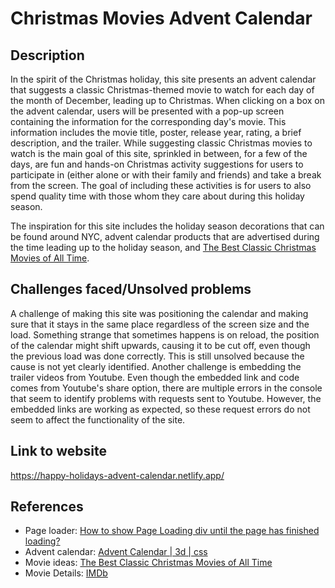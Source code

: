 # Christmas Movies Advent Calendar

## Description

In the spirit of the Christmas holiday, this site presents an advent calendar that suggests a classic Christmas-themed movie to watch for each day of the month of December, leading up to Christmas. When clicking on a box on the advent calendar, users will be presented with a pop-up screen containing the information for the corresponding day's movie. This information includes the movie title, poster, release year, rating, a brief description, and the trailer. While suggesting classic Christmas movies to watch is the main goal of this site, sprinkled in between, for a few of the days, are fun and hands-on Christmas activity suggestions for users to participate in (either alone or with their family and friends) and take a break from the screen. The goal of including these activities is for users to also spend quality time with those whom they care about during this holiday season.

The inspiration for this site includes the holiday season decorations that can be found around NYC, advent calendar products that are advertised during the time leading up to the holiday season, and [The Best Classic Christmas Movies of All Time](https://www.townandcountrymag.com/leisure/arts-and-culture/news/g962/the-most-classic-christmas-movies/?fbclid=IwAR2vrxQmr6iWwD-KkpG38YMeedu1kxiCW8nWK7pR8JAdn8S0KJTi1ETt1Vo).

## Challenges faced/Unsolved problems

A challenge of making this site was positioning the calendar and making sure that it stays in the same place regardless of the screen size and the load. Something strange that sometimes happens is on reload, the position of the calendar might shift upwards, causing it to be cut off, even though the previous load was done correctly. This is still unsolved because the cause is not yet clearly identified. Another challenge is embedding the trailer videos from Youtube. Even though the embedded link and code comes from Youtube's share option, there are multiple errors in the console that seem to identify problems with requests sent to Youtube. However, the embedded links are working as expected, so these request errors do not seem to affect the functionality of the site.

## Link to website

https://happy-holidays-advent-calendar.netlify.app/

## References

- Page loader: [How to show Page Loading div until the page has finished loading?](https://www.geeksforgeeks.org/how-to-show-page-loading-div-until-the-page-has-finished-loading/)
- Advent calendar: [Advent Calendar | 3d | css](https://codepen.io/MarkBoots/pen/LYrQgXO?editors=1100)
- Movie ideas: [The Best Classic Christmas Movies of All Time](https://www.townandcountrymag.com/leisure/arts-and-culture/news/g962/the-most-classic-christmas-movies/?fbclid=IwAR2vrxQmr6iWwD-KkpG38YMeedu1kxiCW8nWK7pR8JAdn8S0KJTi1ETt1Vo)
- Movie Details: [IMDb](https://www.imdb.com/)
